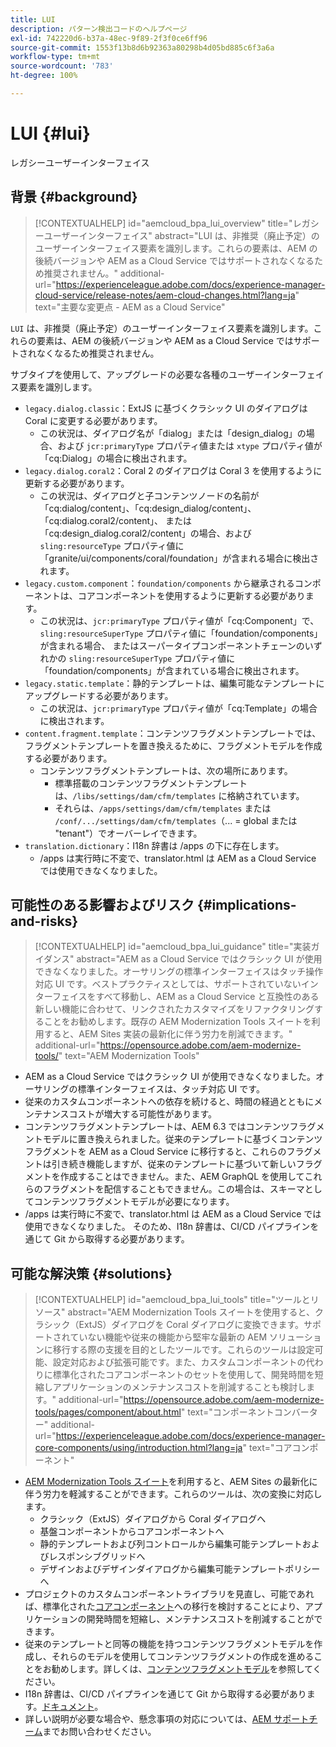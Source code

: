 ```yaml
---
title: LUI
description: パターン検出コードのヘルプページ
exl-id: 742220d6-b37a-48ec-9f89-2f3f0ce6ff96
source-git-commit: 1553f13b8d6b92363a80298b4d05bd885c6f3a6a
workflow-type: tm+mt
source-wordcount: '783'
ht-degree: 100%

---
```


# LUI {#lui}

レガシーユーザーインターフェイス

## 背景 {#background}

>[!CONTEXTUALHELP]
>id="aemcloud_bpa_lui_overview"
>title="レガシーユーザーインターフェイス"
>abstract="LUI は、非推奨（廃止予定）のユーザーインターフェイス要素を識別します。これらの要素は、AEM の後続バージョンや AEM as a Cloud Service ではサポートされなくなるため推奨されません。"
>additional-url="https://experienceleague.adobe.com/docs/experience-manager-cloud-service/release-notes/aem-cloud-changes.html?lang=ja" text="主要な変更点 - AEM as a Cloud Service"

`LUI` は、非推奨（廃止予定）のユーザーインターフェイス要素を識別します。これらの要素は、AEM の後続バージョンや AEM as a Cloud Service ではサポートされなくなるため推奨されません。

サブタイプを使用して、アップグレードの必要な各種のユーザーインターフェイス要素を識別します。

* `legacy.dialog.classic`：ExtJS に基づくクラシック UI のダイアログは Coral に変更する必要があります。
   * この状況は、ダイアログ名が「dialog」または「design_dialog」の場合、および `jcr:primaryType` プロパティ値または `xtype` プロパティ値が「cq:Dialog」の場合に検出されます。
* `legacy.dialog.coral2`：Coral 2 のダイアログは Coral 3 を使用するように更新する必要があります。
   * この状況は、ダイアログと子コンテンツノードの名前が「cq:dialog/content」、「cq:design_dialog/content」、「cq:dialog.coral2/content」、
または「cq:design_dialog.coral2/content」の場合、および `sling:resourceType` プロパティ値に「granite/ui/components/coral/foundation」が含まれる場合に検出されます。
* `legacy.custom.component`：`foundation/components` から継承されるコンポーネントは、コアコンポーネントを使用するように更新する必要があります。
   * この状況は、`jcr:primaryType` プロパティ値が「cq:Component」で、
      `sling:resourceSuperType` プロパティ値に「foundation/components」が含まれる場合、
      またはスーパータイプコンポーネントチェーンのいずれかの `sling:resourceSuperType` プロパティ値に「foundation/components」が含まれている場合に検出されます。
* `legacy.static.template`：静的テンプレートは、編集可能なテンプレートにアップグレードする必要があります。
   * この状況は、`jcr:primaryType` プロパティ値が「cq:Template」の場合に検出されます。
* `content.fragment.template`：コンテンツフラグメントテンプレートでは、フラグメントテンプレートを置き換えるために、フラグメントモデルを作成する必要があります。
   * コンテンツフラグメントテンプレートは、次の場所にあります。
      * 標準搭載のコンテンツフラグメントテンプレートは、`/libs/settings/dam/cfm/templates` に格納されています。
      * それらは、`/apps/settings/dam/cfm/templates` または `/conf/.../settings/dam/cfm/templates`（... = global または &quot;tenant&quot;）でオーバーレイできます。
* `translation.dictionary`：I18n 辞書は /apps の下に存在します。
   * /apps は実行時に不変で、translator.html は AEM as a Cloud Service では使用できなくなりました。

## 可能性のある影響およびリスク {#implications-and-risks}

>[!CONTEXTUALHELP]
>id="aemcloud_bpa_lui_guidance"
>title="実装ガイダンス"
>abstract="AEM as a Cloud Service ではクラシック UI が使用できなくなりました。オーサリングの標準インターフェイスはタッチ操作対応 UI です。ベストプラクティスとしては、サポートされていないインターフェイスをすべて移動し、AEM as a Cloud Service と互換性のある新しい機能に合わせて、リンクされたカスタマイズをリファクタリングすることをお勧めします。既存の AEM Modernization Tools スイートを利用すると、AEM Sites 実装の最新化に伴う労力を削減できます。"
>additional-url="https://opensource.adobe.com/aem-modernize-tools/" text="AEM Modernization Tools"

* AEM as a Cloud Service ではクラシック UI が使用できなくなりました。オーサリングの標準インターフェイスは、タッチ対応 UI です。
* 従来のカスタムコンポーネントへの依存を続けると、時間の経過とともにメンテナンスコストが増大する可能性があります。
* コンテンツフラグメントテンプレートは、AEM 6.3 ではコンテンツフラグメントモデルに置き換えられました。従来のテンプレートに基づくコンテンツフラグメントを AEM as a Cloud Service に移行すると、これらのフラグメントは引き続き機能しますが、従来のテンプレートに基づいて新しいフラグメントを作成することはできません。また、AEM GraphQL を使用してこれらのフラグメントを配信することもできません。この場合は、スキーマとしてコンテンツフラグメントモデルが必要になります。
* /apps は実行時に不変で、translator.html は AEM as a Cloud Service では使用できなくなりました。 そのため、I18n 辞書は、CI/CD パイプラインを通じて Git から取得する必要があります。

## 可能な解決策 {#solutions}

>[!CONTEXTUALHELP]
>id="aemcloud_bpa_lui_tools"
>title="ツールとリソース"
>abstract="AEM Modernization Tools スイートを使用すると、クラシック（ExtJS）ダイアログを Coral ダイアログに変換できます。サポートされていない機能や従来の機能から堅牢な最新の AEM ソリューションに移行する際の支援を目的としたツールです。これらのツールは設定可能、設定対応および拡張可能です。また、カスタムコンポーネントの代わりに標準化されたコアコンポーネントのセットを使用して、開発時間を短縮しアプリケーションのメンテナンスコストを削減することも検討します。"
>additional-url="https://opensource.adobe.com/aem-modernize-tools/pages/component/about.html" text="コンポーネントコンバーター"
>additional-url="https://experienceleague.adobe.com/docs/experience-manager-core-components/using/introduction.html?lang=ja" text="コアコンポーネント"

* [AEM Modernization Tools スイート](https://opensource.adobe.com/aem-modernize-tools/)を利用すると、AEM Sites の最新化に伴う労力を軽減することができます。これらのツールは、次の変換に対応します。
   * クラシック（ExtJS）ダイアログから Coral ダイアログへ
   * 基盤コンポーネントからコアコンポーネントへ
   * 静的テンプレートおよび列コントロールから編集可能テンプレートおよびレスポンシブグリッドへ
   * デザインおよびデザインダイアログから編集可能テンプレートポリシーへ
* プロジェクトのカスタムコンポーネントライブラリを見直し、可能であれば、標準化された[コアコンポーネント](https://experienceleague.adobe.com/docs/experience-manager-core-components/using/introduction.html?lang=ja)への移行を検討することにより、アプリケーションの開発時間を短縮し、メンテナンスコストを削減することができます。
* 従来のテンプレートと同等の機能を持つコンテンツフラグメントモデルを作成し、それらのモデルを使用してコンテンツフラグメントの作成を進めることをお勧めします。詳しくは、[コンテンツフラグメントモデル](https://experienceleague.adobe.com/docs/experience-manager-65/assets/content-fragments/content-fragments-models.html?lang=ja)を参照してください。
* I18n 辞書は、CI/CD パイプラインを通じて Git から取得する必要があります。[ドキュメント](https://experienceleague.adobe.com/docs/experience-manager-cloud-service/content/release-notes/aem-cloud-changes.html?lang=ja#apps-libs-immutable)。
* 詳しい説明が必要な場合や、懸念事項の対応については、[AEM サポートチーム](https://helpx.adobe.com/jp/enterprise/using/support-for-experience-cloud.html)までお問い合わせください。
